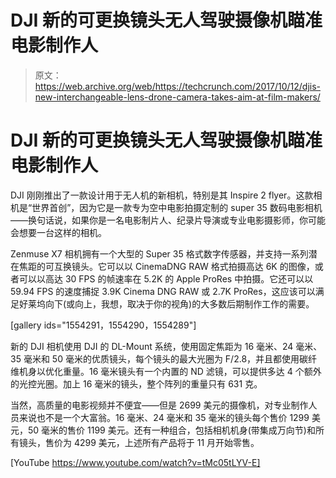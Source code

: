# DJI 新的可更换镜头无人驾驶摄像机瞄准电影制作人 

> 原文：<https://web.archive.org/web/https://techcrunch.com/2017/10/12/djis-new-interchangeable-lens-drone-camera-takes-aim-at-film-makers/>

# DJI 新的可更换镜头无人驾驶摄像机瞄准电影制作人

DJI 刚刚推出了一款设计用于无人机的新相机，特别是其 Inspire 2 flyer。这款相机是“世界首创”，因为它是一款专为空中电影拍摄定制的 super 35 数码电影相机——换句话说，如果你是一名电影制片人、纪录片导演或专业电影摄影师，你可能会想要一台这样的相机。

Zenmuse X7 相机拥有一个大型的 Super 35 格式数字传感器，并支持一系列潜在焦距的可互换镜头。它可以以 CinemaDNG RAW 格式拍摄高达 6K 的图像，或者可以以高达 30 FPS 的帧速率在 5.2K 的 Apple ProRes 中拍摄。它还可以以 59.94 FPS 的速度捕捉 3.9K Cinema DNG RAW 或 2.7K ProRes，这应该可以满足好莱坞向下(或向上，我想，取决于你的视角)的大多数后期制作工作的需要。

[gallery ids="1554291，1554290，1554289"]

新的 DJI 相机使用 DJI 的 DL-Mount 系统，使用固定焦距为 16 毫米、24 毫米、35 毫米和 50 毫米的优质镜头，每个镜头的最大光圈为 F/2.8，并且都使用碳纤维机身以优化重量。16 毫米镜头有一个内置的 ND 滤镜，可以提供多达 4 个额外的光控光圈。加上 16 毫米的镜头，整个阵列的重量只有 631 克。

当然，高质量的电影视频并不便宜——但是 2699 美元的摄像机，对专业制作人员来说也不是一个大富翁。16 毫米、24 毫米和 35 毫米的镜头每个售价 1299 美元，50 毫米的售价 1199 美元。还有一种组合，包括相机机身(带集成万向节)和所有镜头，售价为 4299 美元，上述所有产品将于 11 月开始零售。

[YouTube https://www.youtube.com/watch?v=tMc05tLYV-E]